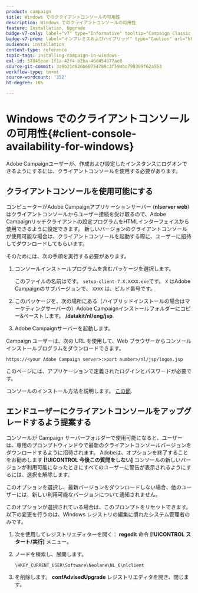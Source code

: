 ```yaml
---
product: campaign
title: Windows でのクライアントコンソールの可用性
description: Windows でのクライアントコンソールの可用性
feature: Installation, Upgrade
badge-v7-only: label="v7" type="Informative" tooltip="Campaign Classic v7 にのみ適用されます"
badge-v7-prem: label="オンプレミスおよびハイブリッド" type="Caution" url="https://experienceleague.adobe.com/docs/campaign-classic/using/installing-campaign-classic/architecture-and-hosting-models/hosting-models-lp/hosting-models.html?lang=ja" tooltip="オンプレミスデプロイメントとハイブリッドデプロイメントにのみ適用されます"
audience: installation
content-type: reference
topic-tags: installing-campaign-in-windows-
exl-id: 57845eae-1f1a-42f4-b2ba-46d454677ae0
source-git-commit: 3a9b21d626b60754789c3f594ba798309f62a553
workflow-type: tm+mt
source-wordcount: '352'
ht-degree: 10%

---
```


# Windows でのクライアントコンソールの可用性{#client-console-availability-for-windows}



Adobe Campaignユーザーが、作成および設定したインスタンスにログオンできるようにするには、クライアントコンソールを使用する必要があります。

## クライアントコンソールを使用可能にする

コンピューターがAdobe Campaignアプリケーションサーバー (**nlserver web**) はクライアントコンソールからユーザー接続を受け取るので、Adobe Campaignリッチクライアントの設定プログラムをHTMLインターフェイスから使用できるように設定できます。 新しいバージョンのクライアントコンソールが使用可能な場合は、クライアントコンソールを起動する際に、ユーザーに招待してダウンロードしてもらいます。

そのためには、次の手順を実行する必要があります。

1. コンソールインストールプログラムを含むパッケージを選択します。

   このファイルの名前はです。 `setup-client-7.X.XXXX.exe`です。 `X` はAdobe Campaignのサブバージョンで、 `XXXX` は、ビルド番号です。

1. このパッケージを、次の場所にある（ハイブリッドインストールの場合はマーケティングサーバーの）Adobe Campaignインストールフォルダーにコピー&amp;ペーストします。 **/datakit/nl/eng/jsp**.
1. Adobe Campaignサーバーを起動します。

Campaign ユーザーは、次の URL を使用して、Web ブラウザーからコンソールインストールプログラムをダウンロードできます。

```
https://<your Adobe Campaign server>:>port number>/nl/jsp/logon.jsp
```

このページには、アプリケーションで定義されたログインとパスワードが必要です。

コンソールのインストール方法を説明します。 [この節](../../installation/using/installing-the-client-console.md).

## エンドユーザーにクライアントコンソールをアップグレードするよう提案する

コンソールが Campaign サーバーフォルダーで使用可能になると、ユーザーは、専用のプロンプトウィンドウで最新のクライアントコンソールバージョンをダウンロードするように招待されます。 Adobeは、オプションを終了することをお勧めします **[!UICONTROL 今後この質問をしない]** コンソールの新しいバージョンが利用可能になったときにすべてのユーザーに警告が表示されるようにするには、選択を解除します。

このオプションを選択し、最新バージョンをダウンロードしない場合、他のユーザーには、新しい利用可能なバージョンについて通知されません。

このオプションが選択されている場合は、このプロンプトをリセットできます。 以下の変更を行うのは、Windows レジストリの編集に慣れたシステム管理者のみです。

1. 次を使用してレジストリエディターを開く： **regedit** 命令 **[!UICONTROL スタート/実行]** メニュー。
1. ノードを検索し、展開します。

   ```
   \HKEY_CURRENT_USER\Software\Neolane\NL_6\nlclient
   ```

1. を削除します。 **confAdvisedUpgrade** レジストリエディタを開き、閉じます。
